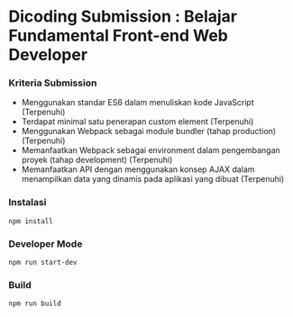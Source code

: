 # Dicoding Submission : Belajar Fundamental Front-end Web Developer

### Kriteria Submission
- Menggunakan standar ES6 dalam menuliskan kode JavaScript (Terpenuhi)
- Terdapat minimal satu penerapan custom element (Terpenuhi)
- Menggunakan Webpack sebagai module bundler (tahap production) (Terpenuhi)
- Memanfaatkan Webpack sebagai environment dalam pengembangan proyek (tahap development) (Terpenuhi)
- Memanfaatkan API dengan menggunakan konsep AJAX dalam menampilkan data yang dinamis pada aplikasi yang dibuat (Terpenuhi)

### Instalasi
```
npm install
```

### Developer Mode
```
npm run start-dev
```

### Build
```
npm run build
```
